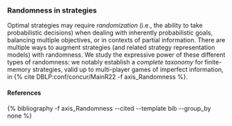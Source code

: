 ### Randomness in strategies

Optimal strategies may require *randomization* (i.e., the ability to take probabilistic decisions) when dealing with inherently probabilistic goals, balancing multiple objectives, or in contexts of partial information. There are multiple ways to augment strategies (and related strategy representation models) with randomness. We study the expressive power of these different types of randomness: we notably establish a *complete taxonomy* for finite-memory strategies, valid up to multi-player games of imperfect information, in {% cite DBLP:conf/concur/MainR22 -f axis_Randomness %}.

#### References
<div class="publications">
{% bibliography -f axis_Randomness --cited --template bib --group_by none %}
</div>

